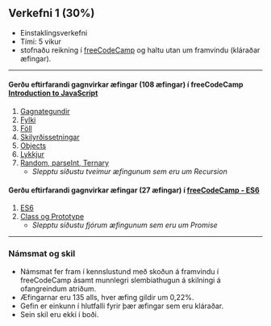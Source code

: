 ## Verkefni 1 (30%)
- Einstaklingsverkefni
- Tími: 5 vikur
- stofnaðu reikning í [freeCodeCamp](https://www.freecodecamp.org/) og haltu utan um framvindu (kláraðar æfingar). 

---

#### Gerðu eftirfarandi gagnvirkar æfingar (108 æfingar) í freeCodeCamp [Introduction to JavaScript](https://www.freecodecamp.org/learn/javascript-algorithms-and-data-structures/basic-javascript/)

1. [Gagnategundir](https://github.com/GunnarThorunnarson/FORR3JS05DU/wiki/Gagnategundir)
1. [Fylki](https://github.com/GunnarThorunnarson/FORR3JS05DU/wiki/Fylki)
1. [Föll](https://github.com/GunnarThorunnarson/FORR3JS05DU/wiki/F%C3%B6ll)
1. [Skilyrðissetningar](https://github.com/GunnarThorunnarson/FORR3JS05DU/wiki/Skilyr%C3%B0issetningar)
1. [Objects](https://github.com/GunnarThorunnarson/FORR3JS05DU/wiki/Objects)
1. [Lykkjur](https://github.com/GunnarThorunnarson/FORR3JS05DU/wiki/Lykkjur)
1. [Random, parseInt, Ternary](https://github.com/GunnarThorunnarson/FORR3JS05DU/wiki/Random,-parseInt,-Ternary)
   - _Slepptu síðustu tveimur æfingunum sem eru um Recursion_

#### Gerðu eftirfarandi gagnvirkar æfingar (27 æfingar) í [freeCodeCamp - ES6](https://www.freecodecamp.org/learn/javascript-algorithms-and-data-structures/es6/)

1. [ES6](https://github.com/GunnarThorunnarson/FORR3JS05DU/wiki/ES6)
1. [Class og Prototype](https://github.com/GunnarThorunnarson/FORR3JS05DU/wiki/Class-og-prototype)
   - _Slepptu síðustu fjórum æfingunum sem eru um Promise_
   
---

### Námsmat og skil

- Námsmat fer fram í kennslustund með skoðun á framvindu í freeCodeCamp ásamt munnlegri slembiathugun á skilningi á ofangreindum atriðum.
- Æfingarnar eru 135 alls, hver æfing gildir um 0,22%. 
- Gefin er einkunn í hlutfalli fyrir þær æfingar sem eru kláraðar.
- Sein skil eru ekki í boði.



